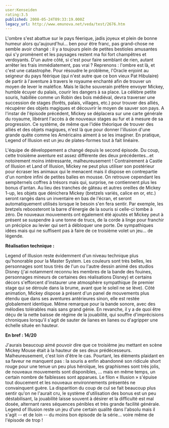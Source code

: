 ```yaml
---
user:Kenseiden
rating:3.5
published: 2008-05-24T09:33:19.000Z
legacy_url: http://www.emunova.net/veda/test/2676.htm
---
```

L'ombre s'est abattue sur le pays féerique, jadis joyeux et plein de bonne humeur alors qu'aujourd'hui... ben pour être franc, pas grand-chose ne semble avoir changé : il y a toujours plein de petites bestioles amusantes qui s'y promènent et les paysages restent ma foi fort champêtres et verdoyants. D'un autre côté, si c'est pour faire semblant de rien, autant arrêter les frais immédiatement, pas vrai ? Reprenons : l'ombre est là, et c'est une catastrophe. Pour résoudre le problème, l'Oracle enjoint au seigneur du pays féérique (qui n'est autre que ce bon vieux Pat Hibulaire) de partir à l'aventure à travers le royaume enchanté afin de trouver un moyen de lever le maléfice. Mais le lâche souverain préfère envoyer Mickey, humble écuyer du palais, courir les dangers à sa place. La célèbre petite souris, habillée comme un Robin des bois médiéval, devra traverser une succession de stages (forêts, palais, villages, etc.) pour trouver des alliés, récupérer des objets magiques et découvrir le moyen de sauver son pays. A l'instar de l'épisode précédent, Mickey se déplacera sur une carte générale du royaume, libérant l'accès à de nouveaux stages au fur et à mesure de sa progression. Ce système, de même que l'idée théorique de trouver des alliés et des objets magiques, n'est là que pour donner l'illusion d'une grande quête comme les Américains aiment à se les imaginer. En pratique, Legend of Illusion est un jeu de plates-formes tout à fait linéaire.  

  

L'équipe de développement a changé depuis le second épisode. Du coup, cette troisième aventure est assez différente des deux précédentes...et notoirement moins intéressante, malheureusement ! Contrairement à Castle of Illusion et Land of Illusion, Mickey ne peut plus utiliser son postérieur pour écraser les animaux qui le menacent mais il dispose en contrepartie d'un nombre infini de petites balles en mousse. On retrouve cependant les sempiternels coffres à trésors mais qui, surprise, ne contiennent plus les bonus d'antan. Au lieu des tranches de gâteau et autres oreilles de Mickey 1-up, les objets que dénichera Mickey (bretzels variés, calice en or, etc.) seront rangés dans un inventaire en bas de l'écran, et seront automatiquement utilisés lorsque le besoin s'en fera sentir. Par exemple, les bretzels reboosteront la barre d'énergie de la souris si celle-ci tombe à zéro. De nouveaux mouvements ont également été ajoutés et Mickey peut à présent se suspendre à une tonne de trucs, de la corde à linge pour franchir un précipice au levier qui sert à débloquer une porte. De sympathiques idées mais qui ne suffisent pas à faire de ce troisième volet un jeu... de légende.  

  

**Réalisation technique :**  

Legend of Illusion reste évidemment d'un niveau technique plus qu'honorable pour la Master System. Les couleurs sont très belles, les personnages sont tous tirés de l'un ou l'autre dessin animé des studios Disney (j'ai notamment reconnu les membres de la bande des fouines, personnages mineurs de certaines des réalisations Disney) et certains décors s'efforcent d'instaurer une atmosphère sympathique (le premier stage qui se déroule dans la brume, avant que le soleil ne se lève). Côté animation, Mickey dispose à présent d'un panel de mouvements plus étendu que dans ses aventures antérieures sinon, elle est restée globalement identique. Même remarque pour la bande sonore, avec des mélodies tolérables mais sans grand génie. En revanche, il y a de quoi être déçu de la nette baisse de régime de la jouabilité, qui souffre d'imprécisions chroniques lorsqu'il s'agit de sauter de lianes en lianes ou d'agripper une échelle située en hauteur.  

  

**En bref : 14/20**  

J'aurais beaucoup aimé pouvoir dire que ce troisième jeu mettant en scène Mickey Mouse était à la hauteur de ses deux prédécesseurs. Malheureusement, c'est loin d'être le cas. Pourtant, les éléments plaidant en sa faveur ne manquent pas : la souris a enfin abandonné son ridicule short rouge pour une tenue un peu plus héroïque, les graphismes sont très jolis, de nouveaux mouvements sont disponibles, ... mais en même temps, un certain nombre de faiblesses sont apparues. Le filon « Illusion » s'épuise tout doucement et les nouveaux environnements présentés ne convainquent guère. La disparition du coup de cul se fait beaucoup plus sentir qu'on ne l'aurait cru, le système d'utilisation des bonus est un peu déstabilisant, la jouabilité laisse souvent à désirer et la difficulté est mal dosée, alternant rares séquences pénibles et très grande facilité générale. Legend of Illusion reste un jeu d'une certain qualité dans l'absolu mais il s'agit -- et de loin -- du moins bon épisode de la série... voire même de l'épisode de trop !